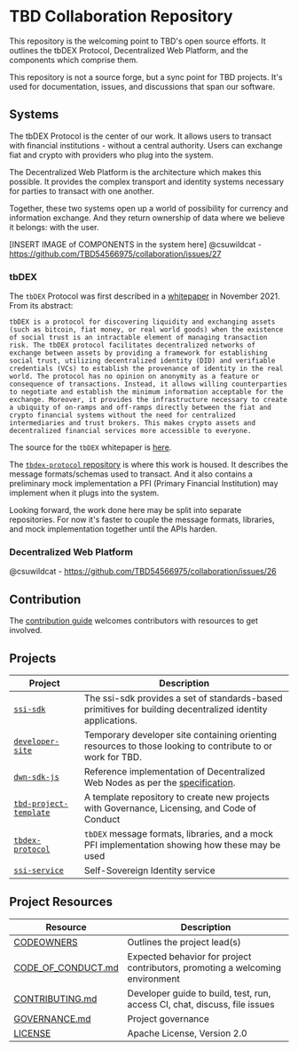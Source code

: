 # TBD Collaboration Repository

This repository is the welcoming point to TBD's open source efforts. It outlines 
the tbDEX Protocol, Decentralized Web Platform, and the components which comprise them. 

This repository is not a source forge, but a sync point for TBD projects. It's
used for documentation, issues, and discussions that span our software.

## Systems

The tbDEX Protocol is the center of our work. It allows users to transact
with financial institutions - without a central authority. Users can 
exchange fiat and crypto with providers who plug into the system. 

The Decentralized Web Platform is the architecture which makes this possible. It provides
the complex transport and identity systems necessary for parties to transact with one
another.

Together, these two systems open up a world of possibility for currency and information
exchange. And they return ownership of data where we believe it belongs:
with the user.

[INSERT IMAGE of COMPONENTS in the system here]
@csuwildcat - https://github.com/TBD54566975/collaboration/issues/27

### tbDEX

The `tbDEX` Protocol was first described in a [whitepaper](https://tbdex.io/whitepaper.pdf)
in November 2021. From its abstract:

```
tbDEX is a protocol for discovering liquidity and exchanging assets (such as bitcoin, fiat money, or real world goods) when the existence of social trust is an intractable element of managing transaction risk. The tbDEX protocol facilitates decentralized networks of exchange between assets by providing a framework for establishing social trust, utilizing decentralized identity (DID) and verifiable credentials (VCs) to establish the provenance of identity in the real world. The protocol has no opinion on anonymity as a feature or consequence of transactions. Instead, it allows willing counterparties to negotiate and establish the minimum information acceptable for the exchange. Moreover, it provides the infrastructure necessary to create a ubiquity of on-ramps and off-ramps directly between the fiat and crypto financial systems without the need for centralized intermediaries and trust brokers. This makes crypto assets and decentralized financial services more accessible to everyone.
```

The source for the `tbDEX` whitepaper is [here](https://github.com/TBD54566975/tbdex-whitepaper).

The [`tbdex-protocol` repository](https://github.com/TBD54566975/tbdex-protocol) is where
this work is housed. It describes the message formats/schemas used to transact. And it also
contains a preliminary mock implementation a PFI (Primary Financial Institution) may 
implement when it plugs into the system.

Looking forward, the work done here may be split into separate repositories. For now it's 
faster to couple the message formats, libraries, and mock implementation together until
the APIs harden.

### Decentralized Web Platform

@csuwildcat - https://github.com/TBD54566975/collaboration/issues/26

## Contribution

The [contribution guide](./CONTRIBUTING.md) welcomes contributors with resources to get involved.

## Projects

| Project                                                  | Description                                                                    |
| -------------------------------------------------------- | ------------------------------------------------------------------------------ |
| [`ssi-sdk`](https://github.com/TBD54566975/ssi-sdk)     | The ssi-sdk provides a set of standards-based primitives for building decentralized identity applications. |
| [`developer-site`](https://github.com/TBD54566975/developer-site)     | Temporary developer site containing orienting resources to those looking to contribute to or work for TBD. |
| [`dwn-sdk-js`](https://github.com/TBD54566975/dwn-sdk-js)     | Reference implementation of Decentralized Web Nodes as per the [specification](https://identity.foundation/decentralized-web-node/spec/). |
| [`tbd-project-template`](https://github.com/TBD54566975/tbd-project-template)     | A template repository to create new projects with Governance, Licensing, and Code of Conduct |
| [`tbdex-protocol`](https://github.com/TBD54566975/tbdex-protocol)     | `tbDEX` message formats, libraries, and a mock PFI implementation showing how these may be used |
| [`ssi-service`](https://github.com/TBD54566975/ssi-service)     | Self-Sovereign Identity service |

## Project Resources

| Resource                                   | Description                                                                    |
| ------------------------------------------ | ------------------------------------------------------------------------------ |
| [CODEOWNERS](./CODEOWNERS)                 | Outlines the project lead(s)                                                   |
| [CODE_OF_CONDUCT.md](./CODE_OF_CONDUCT.md) | Expected behavior for project contributors, promoting a welcoming environment |
| [CONTRIBUTING.md](./CONTRIBUTING.md)       | Developer guide to build, test, run, access CI, chat, discuss, file issues     |
| [GOVERNANCE.md](./GOVERNANCE.md)           | Project governance                                                             |
| [LICENSE](./LICENSE)                       | Apache License, Version 2.0                                                    |
